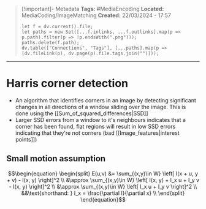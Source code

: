 > [!important]- Metadata
> **Tags:** #MediaEncoding 
> **Located:** MediaCoding/ImageMatching
> **Created:** 22/03/2024 - 17:57
> ```dataviewjs
> let f = dv.current().file;
> let paths = new Set([...f.inlinks, ...f.outlinks].map(p => p.path).filter(p => !p.endsWith(".png")));
> paths.delete(f.path);
> dv.table(["Connections", "Tags"], [...paths].map(p => [dv.fileLink(p), dv.page(p).file.tags.join("")]));
> ```

___
# Harris corner detection
- An algorithm that identifies corners in an image by detecting significant changes in all directions of a window sliding over the image. This is done using the [[Sum_of_squared_differences|SSD]]
- Larger SSD errors from a window to it's neighbours indicates that a corner has been found, flat regions will result in low SSD errors indicating that they're not corners (bad [[Image_features|interest points]])

## Small motion assumption

$$\begin{equation}
\begin{split}
E(u,v) &= \sum_{(x,y)\in W} \left[ I(x + u, y + v) - I(x, y) \right]^2 \\
&\approx \sum_{(x,y)\in W} \left[ I(x, y) + I_x u + I_y v - I(x, y) \right]^2 \\
&\approx \sum_{(x,y)\in W} \left[ I_x u + I_y v \right]^2 \\
&&\text{shorthand: } I_x = \frac{\partial I}{\partial x} \\
\end{split}
\end{equation}$$
